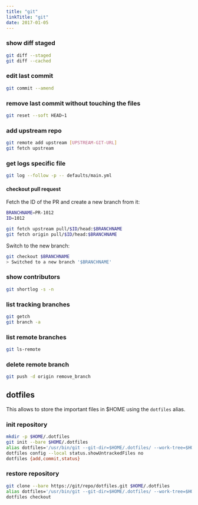 ```yaml
---
title: "git"
linkTitle: "git"
date: 2017-01-05
---
```


### show diff staged

```bash
git diff --staged
git diff --cached
```

### edit last commit

```bash
git commit --amend
```

### remove last commit without touching the files

```bash
git reset --soft HEAD~1
```

### add upstream repo

```bash
git remote add upstream [UPSTREAM-GIT-URL]
git fetch upstream
```

### get logs specific file
 
```bash
git log --follow -p -- defaults/main.yml
```

#### checkout pull request

Fetch the ID of the PR and create a new branch from it:

```bash
BRANCHNAME=PR-1012
ID=1012

git fetch upstream pull/$ID/head:$BRANCHNAME
git fetch origin pull/$ID/head:$BRANCHNAME
```

Switch to the new branch:

```bash
git checkout $BRANCHNAME
> Switched to a new branch '$BRANCHNAME'
```

### show contributors

```bash
git shortlog -s -n
```

### list tracking branches

```bash
git getch
git branch -a
```

### list remote branches

```bash
git ls-remote
```

### delete remote branch

```bash
git push -d origin remove_branch
```

## dotfiles

This allows to store the important files in $HOME using
the `dotfiles` alias.

### init repository

```bash
mkdir -p $HOME/.dotfiles
git init --bare $HOME/.dotfiles
alias dotfiles='/usr/bin/git --git-dir=$HOME/.dotfiles/ --work-tree=$HOME'
dotfiles config --local status.showUntrackedFiles no
dotfiles {add,commit,status}
```

### restore repository

```bash
git clone --bare https://git/repo/dotfiles.git $HOME/.dotfiles
alias dotfiles='/usr/bin/git --git-dir=$HOME/.dotfiles/ --work-tree=$HOME'
dotfiles checkout
```
